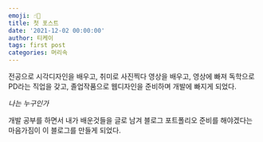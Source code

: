 ```yaml
---
emoji: ☝🏻
title: 첫 포스트
date: '2021-12-02 00:00:00'
author: 티케이
tags: first post
categories: 머리속
---
```


전공으로 시각디자인을 배우고, 취미로 사진찍다 영상을 배우고, 영상에 빠져 독학으로 PD라는 직업을 갖고, 졸업작품으로 웹디자인을 준비하며 개발에 빠지게 되었다.

*나는 누구인가*

개발 공부를 하면서 내가 배운것들을 글로 남겨 블로그 포트폴리오 준비를 해야겠다는 마음가짐이 이 블로그를 만들게 되었다.


